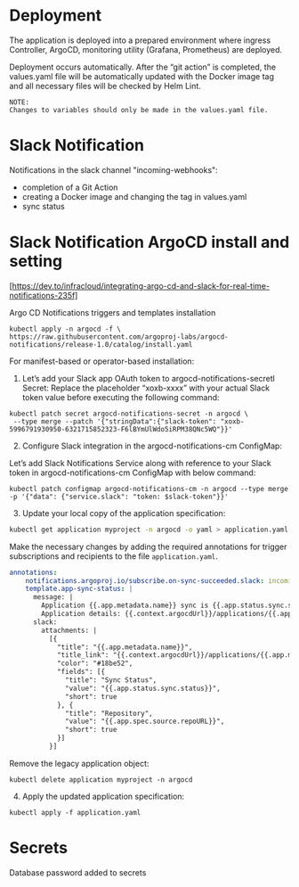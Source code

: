 # Deployment

The application is deployed into a prepared environment where ingress Controller, ArgoCD, monitoring utility (Grafana, Prometheus) are deployed.

Deployment occurs automatically. After the “git action” is completed, the values.yaml file will be automatically updated with the Docker image tag and all necessary files will be checked by Helm Lint. 

```
NOTE: 
Changes to variables should only be made in the values.yaml file.
```

# Slack Notification

Notifications in the slack channel "incoming-webhooks":
- completion of a Git Action
- creating a Docker image and changing the tag in values.yaml
- sync status

# Slack Notification ArgoCD install and setting

[https://dev.to/infracloud/integrating-argo-cd-and-slack-for-real-time-notifications-235f]

Argo CD Notifications triggers and templates installation
```
kubectl apply -n argocd -f \
https://raw.githubusercontent.com/argoproj-labs/argocd-notifications/release-1.0/catalog/install.yaml
```

For manifest-based or operator-based installation:
1. Let’s add your Slack app OAuth token to argocd-notifications-secretl Secret: Replace the placeholder “xoxb-xxxx” with your actual Slack token value before executing the following command:

```
kubectl patch secret argocd-notifications-secret -n argocd \
 --type merge --patch '{"stringData":{"slack-token": "xoxb-5996791930950-6321715852323-F6lBYmUlWdo5iRPM38QNc5WQ"}}'

```

2. Configure Slack integration in the argocd-notifications-cm ConfigMap:

Let’s add Slack Notifications Service along with reference to your Slack token in argocd-notifications-cm ConfigMap with below command:
```
kubectl patch configmap argocd-notifications-cm -n argocd --type merge -p '{"data": {"service.slack": "token: $slack-token"}}'
```


3. Update your local copy of the application specification:

```bash
kubectl get application myproject -n argocd -o yaml > application.yaml
```
Make the necessary changes by adding the required annotations for trigger subscriptions and recipients to the file `application.yaml`.

```yaml
annotations:
    notifications.argoproj.io/subscribe.on-sync-succeeded.slack: incoming-webhooks
    template.app-sync-status: |
      message: |
        Application {{.app.metadata.name}} sync is {{.app.status.sync.status}}.
        Application details: {{.context.argocdUrl}}/applications/{{.app.metadata.name}}.
      slack:
        attachments: |
          [{
            "title": "{{.app.metadata.name}}",
            "title_link": "{{.context.argocdUrl}}/applications/{{.app.metadata.name}}",
            "color": "#18be52",
            "fields": [{
              "title": "Sync Status",
              "value": "{{.app.status.sync.status}}",
              "short": true
            }, {
              "title": "Repository",
              "value": "{{.app.spec.source.repoURL}}",
              "short": true
            }]
          }]
```
Remove the legacy application object:

```
kubectl delete application myproject -n argocd
```
4. Apply the updated application specification:

```
kubectl apply -f application.yaml
```

# Secrets

Database password added to secrets
